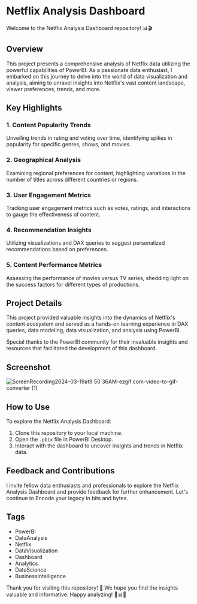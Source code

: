 # Netflix Analysis Dashboard

Welcome to the Netflix Analysis Dashboard repository! 📊🎬

## Overview

This project presents a comprehensive analysis of Netflix data utilizing the powerful capabilities of PowerBI. As a passionate data enthusiast, I embarked on this journey to delve into the world of data visualization and analysis, aiming to unravel insights into Netflix's vast content landscape, viewer preferences, trends, and more.

## Key Highlights

### 1. Content Popularity Trends
Unveiling trends in rating and voting over time, identifying spikes in popularity for specific genres, shows, and movies.

### 2. Geographical Analysis
Examining regional preferences for content, highlighting variations in the number of titles across different countries or regions.

### 3. User Engagement Metrics
Tracking user engagement metrics such as votes, ratings, and interactions to gauge the effectiveness of content.

### 4. Recommendation Insights
Utilizing visualizations and DAX queries to suggest personalized recommendations based on preferences.

### 5. Content Performance Metrics
Assessing the performance of movies versus TV series, shedding light on the success factors for different types of productions.

## Project Details

This project provided valuable insights into the dynamics of Netflix's content ecosystem and served as a hands-on learning experience in DAX queries, data modeling, data visualization, and analysis using PowerBI.

Special thanks to the PowerBI community for their invaluable insights and resources that facilitated the development of this dashboard.

## Screenshot

![ScreenRecording2024-03-19at9 50 36AM-ezgif com-video-to-gif-converter (1)](https://github.com/d-sanoj/Netflix-Dashboard/assets/31980486/fb11047a-abdc-4709-9b00-279ccdd15ec5)


## How to Use

To explore the Netflix Analysis Dashboard:

1. Clone this repository to your local machine.
2. Open the `.pbix` file in PowerBI Desktop.
3. Interact with the dashboard to uncover insights and trends in Netflix data.

## Feedback and Contributions

I invite fellow data enthusiasts and professionals to explore the Netflix Analysis Dashboard and provide feedback for further enhancement. Let's continue to Encode your legacy in bits and bytes.

## Tags
- PowerBI
- DataAnalysis
- Netflix
- DataVisualization
- Dashboard
- Analytics
- DataScience
- BusinessIntelligence

Thank you for visiting this repository! 🌟 We hope you find the insights valuable and informative. Happy analyzing! 🚀📊🎥
